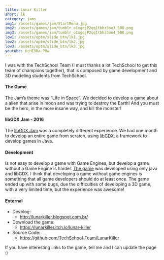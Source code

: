 ```yaml
---
title: Lunar Killer
short: lk
category: jams
img1: /assets/games/jam/StartMenu.jpg
img2: /assets/games/jam/tumblr_o1xgqjP2qq1tbhz3oo3_500.png
img3: /assets/games/jam/tumblr_o1xgqjP2qq1tbhz3oo4_500.png
low1: /assets/optm/slide_btn/lk1.jpg
low2: /assets/optm/slide_btn/lk2.jpg
low3: /assets/optm/slide_btn/lk3.jpg
youtube: HcHE9Ra_POw
---
```


I was with the TechSchool Team (I must thanks a lot TechSchool to get this team of champions together), that is composed by game development and 3D modeling students from TechSchool.

#### The Game

The Jam’s theme was “Life in Space”. We decided to develop a game about a alien that arise in moon and was trying to destroy the Earth! And you must be the hero, in the more insane way, and kill the monster!

#### libGDX Jam - 2016

The [libGDX Jam](https://itch.io/jam/libgdxjam) was a completely different experience. We had one month to develop an entire game from scratch, using [libGDX](https://libgdx.badlogicgames.com/), a framework to develop games in Java.

#### Development

Is not easy to develop a game with Game Engines, but develop a game without a Game Engine is harder. [The game](https://itch.io/jam/libgdxjam/rate/49383) was developed using only java and libGDX. I think that developing a game without game engines is something that all game developers should do at least once. The game ended up with some bugs, due the difficulties of developing a 3D game, with a very limited time, but the experience was awesome!

#### External

- Devblog:
	- <http://lunarkiller.blogspot.com.br/>
- Download the game:
	- <https://lunarkiller.itch.io/lunar-killer>
- Source Code:
	- <https://github.com/TechSchool-Team/LunarKiller>

If you have interesting links to the game, tell me and I can update the page :)